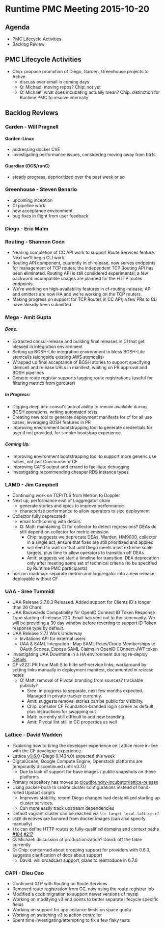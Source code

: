 # Runtime PMC Meeting 2015-10-20

## Agenda
* PMC Lifecycle Activities
* Backlog Review

## PMC Lifecycle Activities

- Chip: propose promotion of Diego, Garden, Greenhouse projects to Active
  - discuss over email in coming days
  - Q: Michael: moving repos? Chip: not yet
  - Q: Michael: what does incubating actually mean? Chip: distinction for Runtime PMC to resolve internally

## Backlog Reviews

### Garden - Will Pragnell

#### Garden-Linux

- addressing docker CVE
- investigating performance issues, considering moving away from btrfs

#### Guardian (OCS/runC)

- steady progress, deprioritized over the past week or so

### Greenhouse - Steven Benario

- upcoming inception
- CI pipeline work
- new acceptance environment
- bug fixes in flight from user feedback

### Diego - Eric Malm



### Routing - Shannon Coen

- Nearing completion of CC API work to support Route Services feature. Next we'll begin CLI work.
- Routing API component, cuurently in cf-release, now serves endpoints for management of TCP routes; the independent TCP Routing API has been eliminated. Routing API is still considered experimental; a few backward incompatible chages are planned for the HTTP routes endpoints.
- We're working on high-availability features in cf-routing-release; API and emitters are now HA and we're working on the TCP routers.
- Making progress on support for TCP Routes in CC API; a few PRs to CLI have already been submitted


### Mega - Amit Gupta
##### Done:
- Extracted consul-release and building final releases in CI that get blessed in integration environment
- Setting up BOSH-Lite integration environment to bless BOSH-Lite stemcells (alongside existing AWS stemcells)
- Wrapped up final acceptance of BOSH stories to support specifying stemcell and release URLs in manifest, waiting on PR approval and BOSH pipelines
- Generic route registar supports tagging route registrations (useful for filtering metrics from gorouter)

##### In Progress:
- Digging deep into consul's actual ability to remain available during BOSH operations, writing automated tests
- Creating new tool to generate deployment manifests for cf for all use cases, leveraging BOSH features in PR
- Improving environment bootstrapping tool to generate credentials for user if not provided, for simpler bootstrap experience

##### Coming Up:
- Improving environment bootstrapping tool to support more generic use cases, not just Concourse or CF
- Improving CATS output and errand to facilitate debugging
- Investigating recommending cheaper RDS instance types

### LAMD - Jim Campbell
- Continuing work on TCP/TLS from Metron to Doppler
- Next up, performance eval of Loggregator chain
  - generate stories and epics to improve performance
  - characterize performance to allow operators to size deployment
- Collector fully deprecated
  - email forthcoming with details
  - Q: Matt: maintaining CI for collector to detect regressions? DEAs do still depend on collector for metric emission
    - Chip: suggests we deprecate DEAs, Warden, HM9000, collector in a single act; ensure that fixes are still prioritized and applied
    - will need to wait on that until Diego meets most extreme scale targets, plus time to allow operators to transition off DEAs
    - Amit: suggests we start a timeline for transition, DEA deprecation only after meeting some set of technical criteria (to be specified by Runtime PMC participants)
- horizon roadmap: separate metron and loggregator into a new release, deployable without CF

### UAA - Sree Tummidi
- UAA Release 2.7.0.3 Released. Added support for Clients ID's longer than 36 Chars
- UAA Backwards Compatibility for OpenID Connect ID Token Response Type starting cf-release 220. Email has sent out to the community. We will be providing a 30 day window before reverting to support ID Token response type by default.
- UAA Release 2.7.1 Work Underway
  - Invitations API for external users
  - UAA & SAML Integration : Map SAML Roles/Group Memberships to OAuth Scopes, Expose SAML Claims in OpenID COnnect JWT token
- Investigating UAA Downtime in a HA environment during re-deploy [Details](https://github.com/cloudfoundry/cf-release/issues/806)
- CF v222: PR from Matt S to hide self-service links; workaround by setting links manually in deployment manifest, documented in release notes
  - Q: Matt: removal of Pivotal branding from sources? trackable publicly?
    - Sree: in progress to separate, next few months expected. Managed in private tracker currently.
    - Amit: suggests removal stories can be public for visibility.
    - Chip: consider CF Foundation-branded login screen as default, plus instructions for swapping out
    - Matt: currently still difficult to add new branding
    - Amit: Pivotal lint still in CC properties as well


### Lattice - David Wadden
- Exploring how to bring the developer experience on Lattice more in-line with the CF developer experience.
- Lattice [v0.6.0](https://github.com/cloudfoundry-incubator/lattice-release/releases/tag/v0.6.0) (Diego 0.1434.0) expected this week
- DigitalOcean, Google Compute Engine, Openstack platforms are temporarily discontinued until v0.7.0
  - Due to lack of support for base images / public snapshots on these platforms
- Primary repository has moved to [cloudfoundry-incubator/lattice-release](https://github.com/cloudfoundry-incubator/lattice-release/)
- Using packer-bosh to create cluster configurations instead of hand-rolled Upstart scripts
  - Improves stability, recent Diego changes had destabilized starting up cluster services.
  - Can more easily track upstream dependencies
- Default vagrant cluster can be reached via `ltc target local.lattice.cf`
- `USER` directives are honored from docker images (can also specify manually)
- `ltc` can define HTTP routes to fully-qualified domains and context paths [#104](cloudfoundry-incubator/lattice#104) [#217](cloudfoundry-incubator/lattice#217)
- Q: Michael: discussion of productionization? David: off the table currently
- Q: Chip: concerned about dropping support for providers with 0.6.0, suggests clarification of docs about support
  - David: will broadcast support, plans to reintroduce in 0.7.0

### CAPI - Dieu Cao
- Continued XTP with Routing on Route Services
- Removed route registration from CC, now using the route registrar job
- Modified a ccdb migration to support newer versions of mysql
- Working on modifying v3 end points to better separate lifecycle specific fields
- Working on support for app instance limits on space quota
- Working on switching v3 to action controller
- Spent time investigating/attempting to fix a few flaky tests

